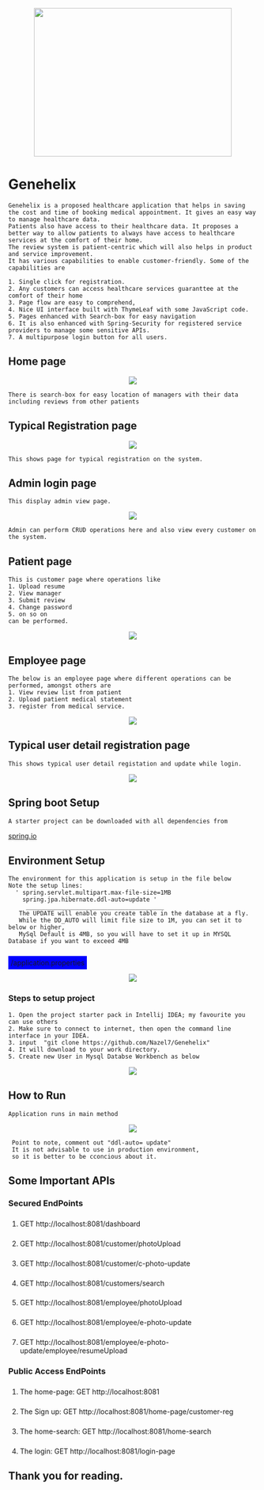 
<p align="center">
  <img src="/src/main/resources/static/images/gene-app.png" width="400px" height="300px"/>
</p>

# Genehelix
```$xslt
Genehelix is a proposed healthcare application that helps in saving the cost and time of booking medical appointment. It gives an easy way to manage healthcare data.
Patients also have access to their healthcare data. It proposes a better way to allow patients to always have access to healthcare services at the comfort of their home. 
The review system is patient-centric which will also helps in product and service improvement.
It has various capabilities to enable customer-friendly. Some of the capabilities are 

1. Single click for registration.
2. Any customers can access healthcare services guaranttee at the comfort of their home
3. Page flow are easy to comprehend,
4. Nice UI interface built with ThymeLeaf with some JavaScript code.
5. Pages enhanced with Search-box for easy navigation
6. It is also enhanced with Spring-Security for registered service providers to manage some sensitive APIs.
7. A multipurpose login button for all users.

```

## Home page
<p align="center">
<img src="/src/main/resources/static/images/home-page.png"/>
</p>

```$xslt
There is search-box for easy location of managers with their data including reviews from other patients
```

## Typical Registration page
<p align="center">
  <img src="/src/main/resources/static/images/typical-reg-page.png"/>
</p>

```$xslt
This shows page for typical registration on the system.
```

## Admin login page

```$xslt
This display admin view page.
```
<p align="center">
 <img src="/src/main/resources/static/images/admin-page.png"/>
</p>

```$xslt
Admin can perform CRUD operations here and also view every customer on the system.
```

## Patient page

```$xslt
This is customer page where operations like 
1. Upload resume
2. View manager 
3. Submit review 
4. Change password 
5. on so on
can be performed.
```
<p align="center">
 <img src="/src/main/resources/static/images/c-page.png"/>
</p>


## Employee page
 ```$xslt
The below is an employee page where different operations can be performed, amongst others are
1. View review list from patient
2. Upload patient medical statement
3. register from medical service. 
```
<p align="center">
 <img src="/src/main/resources/static/images/e-page.png"/>
</p>



## Typical user detail registration page
```$xslt
This shows typical user detail registation and update while login.
```
<p align="center">
 <img src="/src/main/resources/static/images/user-d-page.png"/>
</p>



## Spring boot Setup
```$xslt
A starter project can be downloaded with all dependencies from
```
 <a href="https://start.spring.io/">spring.io</a>


## Environment Setup
```$xslt
The environment for this application is setup in the file below 
Note the setup lines:
  ' spring.servlet.multipart.max-file-size=1MB
    spring.jpa.hibernate.ddl-auto=update '
     _______________________________________
   The UPDATE will enable you create table in the database at a fly.
   While the DD_AUTO will limit file size to 1M, you can set it to below or higher, 
   MySql Default is 4MB, so you will have to set it up in MYSQL Database if you want to exceed 4MB
       
```
<span style="background-color: blue; padding: 5px ">/application.properties</a>

<p align="center">
 <img src="/src/main/resources/static/images/application-p.png"/>
</p>

<h3>Steps  to setup project</h3>

```$xslt
1. Open the project starter pack in Intellij IDEA; my favourite you can use others
2. Make sure to connect to internet, then open the command line interface in your IDEA.
3. input  "git clone https://github.com/Nazel7/Genehelix"
4. It will download to your work directory.
5. Create new User in Mysql Databse Workbench as below
```
<p align="center">
  <img src="/src/main/resources/static/images/mysql-user.png"/>
</p>



## How to Run
```$xslt
Application runs in main method
```

<p align="center">
  <img src="/src/main/resources/static/images/app-run.png"/>
</p>


```$xslt
 Point to note, comment out "ddl-auto= update"
 It is not advisable to use in production environment,
 so it is better to be cconcious about it.

```

## Some Important APIs

<h3>Secured EndPoints</h3>


###
1. GET http://localhost:8081/dashboard
###
2. GET http://localhost:8081/customer/photoUpload
###
3. GET http://localhost:8081/customer/c-photo-update
###
4. GET http://localhost:8081/customers/search
###
5. GET http://localhost:8081/employee/photoUpload
###
6. GET http://localhost:8081/employee/e-photo-update
###
7. GET http://localhost:8081/employee/e-photo-update/employee/resumeUpload

<h3>Public Access EndPoints</h3>

###
1. The home-page: GET http://localhost:8081
###
2. The Sign up: GET http://localhost:8081/home-page/customer-reg
###
3. The home-search: GET http://localhost:8081/home-search
###
4. The login: GET http://localhost:8081/login-page

## Thank you for reading.





